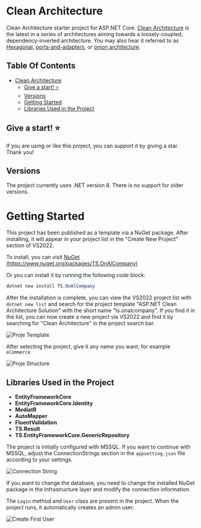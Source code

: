 # Clean Architecture

Clean Architecture starter project for ASP.NET Core. [Clean Architecture](https://8thlight.com/blog/uncle-bob/2012/08/13/the-clean-architecture.html) is the latest in a series of architectures aiming towards a loosely-coupled, dependency-inverted architecture. You may also hear it referred to as [Hexagonal](http://alistair.cockburn.us/Hexagonal+architecture), [ports-and-adapters](http://www.dossier-andreas.net/software_architecture/ports_and_adapters.html), or [onion architecture](http://jeffreypalermo.com/blog/the-onion-architecture-part-1/).

## Table Of Contents

- [Clean Architecture](#clean-architecture)    
  - [Give a start! :star:](#give-a-star-star)
  - [Versions](#versions)
  - [Getting Started](#getting-started)
  - [Libraries Used in the Project](#libraries-used-in-the-project)

## Give a start! :star:
If you are using or like this project, you can support it by giving a star. Thank you!

## Versions
The project currently uses .NET version 8. There is no support for older versions.

# Getting Started
This project has been published as a template via a NuGet package. After installing, it will appear in your project list in the "Create New Project" section of VS2022.

To install, you can visit [NuGet (https://www.nuget.org/packages/TS.OnAlCompany)](https://www.nuget.org/packages/TS.OnAlCompany/)

Or you can install it by running the following code block:

```powershell
dotnet new install TS.OnAlCompany
```

After the installation is complete, you can view the VS2022 project list with `dotnet new list` and search for the project template "ASP.NET Clean Architecture Solution" with the short name "ts.onalcompany". If you find it in the list, you can now create a new project via VS2022 and find it by searching for "Clean Architecture" in the project search bar.

![Proje Template](https://github.com/TanerSaydam/OnAlCompany.Template/blob/main/images/projeyibulma.png)

After selecting the project, give it any name you want, for example `eCommerce`

![Proje Structure](https://github.com/TanerSaydam/OnAlCompany.Template/blob/main/images/projestructure.png)

## Libraries Used in the Project
- **EntityFrameworkCore**
- **EntityFrameworkCore.Identity**
- **MediatR**
- **AutoMapper**
- **FluentValidation**
- **TS.Result**
- **TS.EntityFrameworkCore.GenericRepository**

The project is initially configured with MSSQL. If you want to continue with MSSQL, adjust the ConnectionStrings section in the `appsetting.json` file according to your settings.

![Connection String](https://github.com/TanerSaydam/OnAlCompany.Template/blob/main/images/connectionstring.png)

If you want to change the database, you need to change the installed NuGet package in the Infrastructure layer and modify the connection information.

The `Login` method and `User` class are present in the project. When the project runs, it automatically creates an admin user.

![Create First User](https://github.com/TanerSaydam/OnAlCompany.Template/blob/main/images/createfirstuser.png)